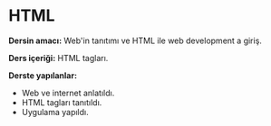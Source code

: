 <h1>HTML</h1>

<b>Dersin amacı:</b> Web'in tanıtımı ve HTML ile web development a giriş.

<b>Ders içeriği:</b> HTML tagları.

<b>Derste yapılanlar:</b>

<ul>
  <li>Web ve internet anlatıldı.</li>
  <li>HTML tagları tanıtıldı.</li>
  <li>Uygulama yapıldı.</li>
</ul>
